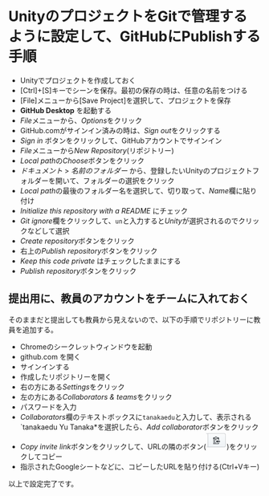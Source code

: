 # UnityのプロジェクトをGitで管理するように設定して、GitHubにPublishする手順

- Unityでプロジェクトを作成しておく
- [Ctrl]+[S]キーでシーンを保存。最初の保存の時は、任意の名前をつける
- [File]メニューから[Save Project]を選択して、プロジェクトを保存
- **GitHub Desktop** を起動する
- *File*メニューから、*Options*をクリック
- GitHub.comがサインイン済みの時は、*Sign out*をクリックする
- *Sign in* ボタンをクリックして、GitHubアカウントでサインイン
- *File*メニューから*New Repository*(リポジトリー)
- *Local path*の*Choose*ボタンをクリック
- *ドキュメント* > *名前のフォルダー* から、登録したいUnityのプロジェクトフォルダーを開いて、フォルダーの選択をクリック
- *Local path*の最後のフォルダー名を選択して、切り取って、*Name*欄に貼り付け
- *Initialize this repository with a README* にチェック
- *Git ignore*欄をクリックして、`un`と入力すると*Unity*が選択されるのでクリックなどして選択
- *Create repository*ボタンをクリック
- 右上の*Publish repository*ボタンをクリック
- *Keep this code private* はチェックしたままにする
- *Publish repository*ボタンをクリック

## 提出用に、教員のアカウントをチームに入れておく
そのままだと提出しても教員から見えないので、以下の手順でリポジトリーに教員を追加する。

- Chromeのシークレットウィンドウを起動
- github.com を開く
- サインインする
- 作成したリポジトリーを開く
- 右の方にある*Settings*をクリック
- 左の方にある*Collaborators & teams*をクリック
- パスワードを入力
- *Collaborators*欄のテキストボックスに`tanakaedu`と入力して、表示される`tanakaedu Yu Tanaka*を選択したら、*Add collaborator*ボタンをクリック
- *Copy invite link*ボタンをクリックして、URLの隣のボタン(![コピーボタン](images/copy-button.png))をクリックしてコピー
- 指示されたGoogleシートなどに、コピーしたURLを貼り付ける(Ctrl+Vキー)

以上で設定完了です。
